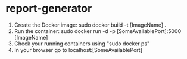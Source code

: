 # report-generator
1. Create the Docker image: sudo docker build -t [ImageName] .
2. Run the container: sudo docker run -d -p [SomeAvailablePort]:5000 [ImageName]
3. Check your running containers using "sudo docker ps"
4. In your browser go to localhost:[SomeAvailablePort]
